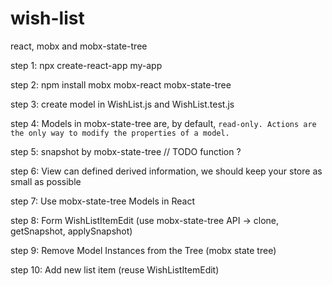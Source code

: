 # wish-list
react, mobx and mobx-state-tree

step 1: npx create-react-app my-app

step 2: npm install mobx mobx-react mobx-state-tree

step 3: create model in WishList.js and WishList.test.js

step 4: Models in mobx-state-tree are, by default, `read-only. Actions are the only way to modify the properties of a model.`

step 5: snapshot by mobx-state-tree // TODO function ?

step 6: View can defined derived information, we should keep your store as small as possible

step 7: Use mobx-state-tree Models in React

step 8: Form WishListItemEdit (use mobx-state-tree API -> clone, getSnapshot, applySnapshot)

step 9: Remove Model Instances from the Tree (mobx state tree)

step 10: Add new list item (reuse WishListItemEdit)